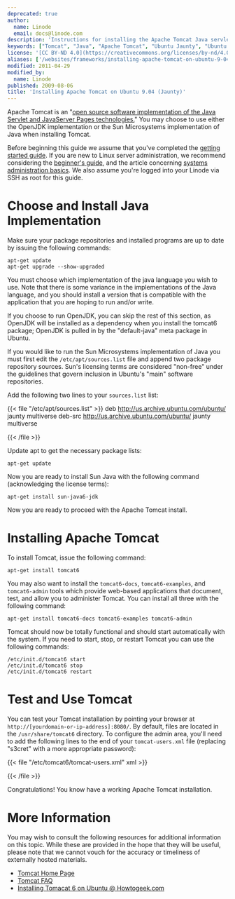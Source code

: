 ```yaml
---
deprecated: true
author:
  name: Linode
  email: docs@linode.com
description: 'Instructions for installing the Apache Tomcat Java servlet engine on Ubuntu 9.04 (Jaunty).'
keywords: ["Tomcat", "Java", "Apache Tomcat", "Ubuntu Jaunty", "Ubuntu 9.04", "Tomcat Linode"]
license: '[CC BY-ND 4.0](https://creativecommons.org/licenses/by-nd/4.0)'
aliases: ['/websites/frameworks/installing-apache-tomcat-on-ubuntu-9-04-jaunty/','/frameworks/apache-tomcat/ubuntu-9-04-jaunty/','/development/frameworks/installing-apache-tomcat-on-ubuntu-9-04-jaunty/']
modified: 2011-04-29
modified_by:
  name: Linode
published: 2009-08-06
title: 'Installing Apache Tomcat on Ubuntu 9.04 (Jaunty)'
---
```




Apache Tomcat is an "[open source software implementation of the Java Servlet and JavaServer Pages technologies.](http://tomcat.apache.org/)" You may choose to use either the OpenJDK implementation or the Sun Microsystems implementation of Java when installing Tomcat.

Before beginning this guide we assume that you've completed the [getting started guide](/docs/getting-started/). If you are new to Linux server administration, we recommend considering the [beginner's guide](/docs/beginners-guide/), and the article concerning [systems administration basics](/docs/using-linux/administration-basics). We also assume you're logged into your Linode via SSH as root for this guide.

# Choose and Install Java Implementation

Make sure your package repositories and installed programs are up to date by issuing the following commands:

    apt-get update
    apt-get upgrade --show-upgraded

You must choose which implementation of the java language you wish to use. Note that there is some variance in the implementations of the Java language, and you should install a version that is compatible with the application that you are hoping to run and/or write.

If you choose to run OpenJDK, you can skip the rest of this section, as OpenJDK will be installed as a dependency when you install the tomcat6 package; OpenJDK is pulled in by the "default-java" meta package in Ubuntu.

If you would like to run the Sun Microsystems implementation of Java you must first edit the `/etc/apt/sources.list` file and append two package repository sources. Sun's licensing terms are considered "non-free" under the guidelines that govern inclusion in Ubuntu's "main" software repositories.

Add the following two lines to your `sources.list` list:

{{< file "/etc/apt/sources.list" >}}
deb http://us.archive.ubuntu.com/ubuntu/ jaunty multiverse
deb-src http://us.archive.ubuntu.com/ubuntu/ jaunty multiverse

{{< /file >}}


Update apt to get the necessary package lists:

    apt-get update

Now you are ready to install Sun Java with the following command (acknowledging the license terms):

    apt-get install sun-java6-jdk

Now you are ready to proceed with the Apache Tomcat install.

# Installing Apache Tomcat

To install Tomcat, issue the following command:

    apt-get install tomcat6

You may also want to install the `tomcat6-docs`, `tomcat6-examples`, and `tomcat6-admin` tools which provide web-based applications that document, test, and allow you to administer Tomcat. You can install all three with the following command:

    apt-get install tomcat6-docs tomcat6-examples tomcat6-admin

Tomcat should now be totally functional and should start automatically with the system. If you need to start, stop, or restart Tomcat you can use the following commands:

    /etc/init.d/tomcat6 start
    /etc/init.d/tomcat6 stop
    /etc/init.d/tomcat6 restart

# Test and Use Tomcat

You can test your Tomcat installation by pointing your browser at `http://[yourdomain-or-ip-address]:8080/`. By default, files are located in the `/usr/share/tomcat6` directory. To configure the admin area, you'll need to add the following lines to the end of your `tomcat-users.xml` file (replacing "s3cret" with a more appropriate password):

{{< file "/etc/tomcat6/tomcat-users.xml" xml >}}
<role rolename="manager"/>
<user username="tomcat" password="s3cret" roles="manager"/>

{{< /file >}}


Congratulations! You know have a working Apache Tomcat installation.

# More Information

You may wish to consult the following resources for additional information on this topic. While these are provided in the hope that they will be useful, please note that we cannot vouch for the accuracy or timeliness of externally hosted materials.

- [Tomcat Home Page](http://tomcat.apache.org/)
- [Tomcat FAQ](http://wiki.apache.org/tomcat/FAQ)
- [Installing Tomacat 6 on Ubuntu @ Howtogeek.com](http://www.howtogeek.com/howto/linux/installing-tomcat-6-on-ubuntu/)



